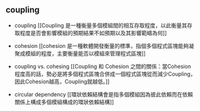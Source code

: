 ## coupling 


- coupling
[[Coupling 是一種衡量多個模組間的相互存取程度，以此衡量其存取程度是否會影響模組的預期結果不如預期以及其影響範疇為何]]


- cohesion
[[cohesion 是一種軟體開發衡量的標準，指個多個程式區塊能夠凝聚成模組的程度，主要衡量能否以模組來管理程式區塊]]

- coupling vs. cohesing
[[Coupling 和 Cohesion 之間的關係：當Cohesion程度高的話，勢必是將多個程式區塊合併成一個程式區塊從而減少Coupling，因此Cohesion越高，Coupling就越低。]]

- circular dependency 
[[環狀依賴結構會是指多個模組因為彼此依賴而在依賴關係上構成多個模組構成的環狀依賴結構]]